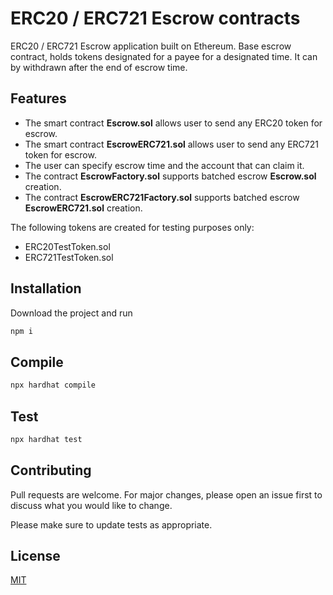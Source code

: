 # ERC20 / ERC721 Escrow contracts

ERC20 / ERC721 Escrow application built on Ethereum.
Base escrow contract, holds tokens designated for a payee for a designated time. It can by withdrawn after the end of escrow time.

## Features

* The smart contract **Escrow.sol** allows user to send any ERC20 token for escrow.
* The smart contract **EscrowERC721.sol** allows user to send any ERC721 token for escrow.
* The user can specify escrow time and the account that can claim it.
* The contract **EscrowFactory.sol** supports batched escrow **Escrow.sol** creation. 
* The contract **EscrowERC721Factory.sol** supports batched escrow **EscrowERC721.sol** creation. 


The following tokens are created for testing purposes only:
* ERC20TestToken.sol
* ERC721TestToken.sol


## Installation

Download the project and run 

```bash
npm i
```

## Compile

```bash
npx hardhat compile
```

## Test

```bash
npx hardhat test
```

## Contributing
Pull requests are welcome. For major changes, please open an issue first to discuss what you would like to change.

Please make sure to update tests as appropriate.

## License
[MIT](https://choosealicense.com/licenses/mit/)
